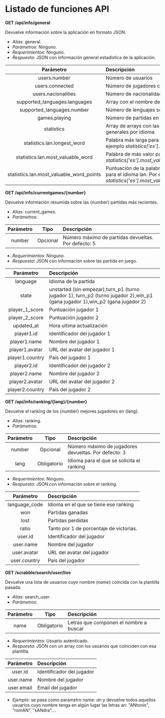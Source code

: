 # Listado de funciones API

**GET /api/info/general**

Devuelve información sobre la aplicación en formato JSON.

- *Alias*: general.
- *Parámetros*: Ninguno.
- *Requerimientos*: Ninguno.
- *Respuesta*: JSON con información general estadística de la aplicación.

<center>

| Parámetro                         |  Descripción  |
| :----------:                      | :------------                   |
| users.number                      | Número de usuarios              |
| users.connected                   | Número de jugadores conectados  |
| users.nacionalities               | Número de nacionalidades        |
| supported_languages.languages     | Array con el nombre del idioma soportado  |
| supported_languages.number        | Número de lenguajes soportados  |
| games.playing                     | Número de partidas en juego |
| statistics                               | Array de arrays con las estadísticas generales por idioma |
| statistics.lan.longest_word              | Palabra más larga para el idioma lan. Por ejemplo *statistics['es'].longest_word* |
| statistics.lan.most_valuable_word        | Palabra de más valor para el idioma lan. *statistics['es'].most_valuable_word* |
| statistics.lan.most_valuable_word_points | Puntuación de la palabra de más valor para el idioma lan. Por ejemplo *statistics['es'].most_valuable_word_points* |


</center>

**GET  /api/info/currentgames/{number}**

Devuelve información resumida sobre las {number} partidas más recientes.

- *Alias*: current_games.
- *Parámetros*: 

<center>

| Parámetro     |  Tipo       |  Descripción          |
| :----------:  | :-------:   | :------------         |
| number        | Opcional    | Número máximo de partidas devueltas. Por defecto: 5  |  

</center>

- *Requerimientos*: Ninguno.
- *Respuesta*: JSON con información sobre las partida en juego.

<center>

| Parámetro              |  Descripción  |
| :----------:           | :------------                   |
| language               | Idioma de la partida       |
| state                  | unstarted (sin empezar),turn_p1 (turno jugador 1), turn_p2 (turno jugador 2),win_p1 (gana jugador 1),win_p2 (gana jugador 2) |
| player_1_score         | Puntuación jugador 1      |
| player_2_score         | Puntuación jugador 2      |
| updated_at             | Hora ultima actualización |
| player1.id             | Identificador del jugador 1 |
| player1.name           | Nombre del jugador 1 |
| player1.avatar         | URL del avatar del jugador 1 |
| player1.country        | País del jugador 1 |
| player2.id             | Identificador del jugador 2 |
| player2.name           | Nombre del jugador 2 |
| player2.avatar         | URL del avatar del jugador 2 |
| player2.country        | País del jugador 2 |

</center>

**GET  /api/info/ranking/{lang}/{number}**

Devuelve el ranking de los {number} mejores jugadores en {lang}.

- *Alias*: ranking.
- *Parámetros*: 

<center>

| Parámetro     |  Tipo       |  Descripción          |
| :----------:  | :-------:   | :------------         |
| number        | Opcional    | Número máximo de jugadores devueltas. Por defecto: 3  |  
| lang          | Obligatorio | Idioma para el que se solicita el ranking  |  

</center>

- *Requerimientos*: Ninguno.
- *Respuesta*: JSON con información sobre el ranking.

<center>

| Parámetro              |  Descripción                     |
| :----------:           | :------------                    |
| language_code          | Idioma en el que se tiene ese ranking |
| won                    | Partidas ganadas                 |
| lost                   | Partidas perdidas                |
| ratio                  | Tanto por 1 de porcentaje de victorias. |
| user.id                | Identificador del jugador        |
| user.name              | Nombre del jugador               |
| user.avatar            | URL del avatar del jugador       |
| user.country           | País del jugador                 |

</center>

**GET  /scrabble/search/user/live**

Devuelve una lista de usuarios cuyo nombre (_name_) coincida con la plantilla pasada.

- *Alias*: search_user.
- *Parámetros*: 

<center>

| Parámetro     |  Tipo       |  Descripción          |
| :----------:  | :-------:   | :------------         |
| name          | Obligatorio | Letras que componen el nombre a buscar  |  

</center>

- *Requerimientos*: Usuario autenticado.
- *Respuesta*: JSON con un array con los usuarios que coinciden con esa plantilla.

<center>

| Parámetro              |  Descripción                     |
| :----------:           | :------------                    |
| user.id                | Identificador del jugador        |
| user.name              | Nombre del jugador               |
| user.email             | Email del jugador                |

</center>

- *Ejemplo*: se pasa como parametro name: _an_ y devuelve todos aquellos usuarios cuyo nombre tenga en algún lugar las letras an: "ANtonio", "romAN", "sANdra"....